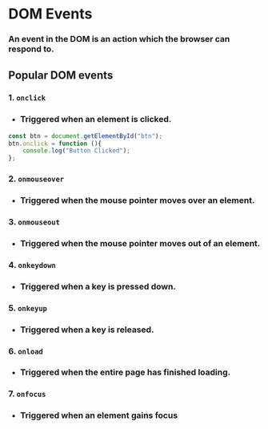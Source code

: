  # DOM Events

### An event in the DOM is an action which the browser can respond to.

## Popular DOM events
###  1. `onclick`
- ### Triggered when an element is clicked.
```js
const btn = document.getElementById("btn");
btn.onclick = function (){
    console.log("Button Clicked");
};
```
### 2. `onmouseover`
- ### Triggered when the mouse pointer moves over an element.

### 3. `onmouseout`
- ### Triggered when the mouse pointer moves out of an element.

### 4. `onkeydown`
- ### Triggered when a key is pressed down.

### 5. `onkeyup`
- ### Triggered when a key is released.

### 6. `onload`
- ### Triggered when the entire page has finished loading.

 ### 7. `onfocus`
- ### Triggered when an element gains focus